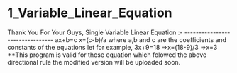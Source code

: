 # 1_Variable_Linear_Equation
Thank You For Your Guys, Single Variable Linear Equation :- -------------------------------- ax+b=c x=(c-b)/a where a,b and c are the coefficients and constants of the equations let for example, 3x+9=18 =>x=(18-9)/3 =>x=3 **This program is valid for those equation which folowed the above directional rule the modified version will be uploaded soon.
